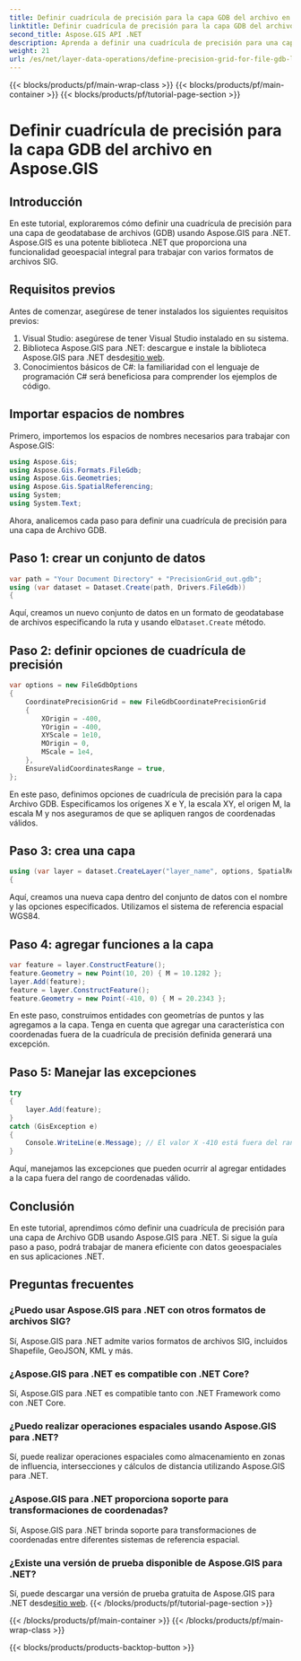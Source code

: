 ```yaml
---
title: Definir cuadrícula de precisión para la capa GDB del archivo en Aspose.GIS
linktitle: Definir cuadrícula de precisión para la capa GDB del archivo
second_title: Aspose.GIS API .NET
description: Aprenda a definir una cuadrícula de precisión para una capa de Archivo GDB usando Aspose.GIS para .NET. Sigue nuestro tutorial paso a paso.
weight: 21
url: /es/net/layer-data-operations/define-precision-grid-for-file-gdb-layer/
---
```


{{< blocks/products/pf/main-wrap-class >}}
{{< blocks/products/pf/main-container >}}
{{< blocks/products/pf/tutorial-page-section >}}

# Definir cuadrícula de precisión para la capa GDB del archivo en Aspose.GIS

## Introducción
En este tutorial, exploraremos cómo definir una cuadrícula de precisión para una capa de geodatabase de archivos (GDB) usando Aspose.GIS para .NET. Aspose.GIS es una potente biblioteca .NET que proporciona una funcionalidad geoespacial integral para trabajar con varios formatos de archivos SIG.
## Requisitos previos
Antes de comenzar, asegúrese de tener instalados los siguientes requisitos previos:
1. Visual Studio: asegúrese de tener Visual Studio instalado en su sistema.
2.  Biblioteca Aspose.GIS para .NET: descargue e instale la biblioteca Aspose.GIS para .NET desde[sitio web](https://releases.aspose.com/gis/net/).
3. Conocimientos básicos de C#: la familiaridad con el lenguaje de programación C# será beneficiosa para comprender los ejemplos de código.
## Importar espacios de nombres
Primero, importemos los espacios de nombres necesarios para trabajar con Aspose.GIS:
```csharp
using Aspose.Gis;
using Aspose.Gis.Formats.FileGdb;
using Aspose.Gis.Geometries;
using Aspose.Gis.SpatialReferencing;
using System;
using System.Text;
```
Ahora, analicemos cada paso para definir una cuadrícula de precisión para una capa de Archivo GDB.
## Paso 1: crear un conjunto de datos
```csharp
var path = "Your Document Directory" + "PrecisionGrid_out.gdb";
using (var dataset = Dataset.Create(path, Drivers.FileGdb))
{
```
 Aquí, creamos un nuevo conjunto de datos en un formato de geodatabase de archivos especificando la ruta y usando el`Dataset.Create` método.
## Paso 2: definir opciones de cuadrícula de precisión
```csharp
var options = new FileGdbOptions
{
    CoordinatePrecisionGrid = new FileGdbCoordinatePrecisionGrid
    {
        XOrigin = -400,
        YOrigin = -400,
        XYScale = 1e10,
        MOrigin = 0,
        MScale = 1e4,
    },
    EnsureValidCoordinatesRange = true,
};
```
En este paso, definimos opciones de cuadrícula de precisión para la capa Archivo GDB. Especificamos los orígenes X e Y, la escala XY, el origen M, la escala M y nos aseguramos de que se apliquen rangos de coordenadas válidos.
## Paso 3: crea una capa
```csharp
using (var layer = dataset.CreateLayer("layer_name", options, SpatialReferenceSystem.Wgs84))
{
```
Aquí, creamos una nueva capa dentro del conjunto de datos con el nombre y las opciones especificados. Utilizamos el sistema de referencia espacial WGS84.
## Paso 4: agregar funciones a la capa
```csharp
var feature = layer.ConstructFeature();
feature.Geometry = new Point(10, 20) { M = 10.1282 };
layer.Add(feature);
feature = layer.ConstructFeature();
feature.Geometry = new Point(-410, 0) { M = 20.2343 };
```
En este paso, construimos entidades con geometrías de puntos y las agregamos a la capa. Tenga en cuenta que agregar una característica con coordenadas fuera de la cuadrícula de precisión definida generará una excepción.
## Paso 5: Manejar las excepciones
```csharp
try
{
    layer.Add(feature);
}
catch (GisException e)
{
    Console.WriteLine(e.Message); // El valor X -410 está fuera del rango válido.
}
```
Aquí, manejamos las excepciones que pueden ocurrir al agregar entidades a la capa fuera del rango de coordenadas válido.
## Conclusión
En este tutorial, aprendimos cómo definir una cuadrícula de precisión para una capa de Archivo GDB usando Aspose.GIS para .NET. Si sigue la guía paso a paso, podrá trabajar de manera eficiente con datos geoespaciales en sus aplicaciones .NET.
## Preguntas frecuentes
### ¿Puedo usar Aspose.GIS para .NET con otros formatos de archivos SIG?
Sí, Aspose.GIS para .NET admite varios formatos de archivos SIG, incluidos Shapefile, GeoJSON, KML y más.
### ¿Aspose.GIS para .NET es compatible con .NET Core?
Sí, Aspose.GIS para .NET es compatible tanto con .NET Framework como con .NET Core.
### ¿Puedo realizar operaciones espaciales usando Aspose.GIS para .NET?
Sí, puede realizar operaciones espaciales como almacenamiento en zonas de influencia, intersecciones y cálculos de distancia utilizando Aspose.GIS para .NET.
### ¿Aspose.GIS para .NET proporciona soporte para transformaciones de coordenadas?
Sí, Aspose.GIS para .NET brinda soporte para transformaciones de coordenadas entre diferentes sistemas de referencia espacial.
### ¿Existe una versión de prueba disponible de Aspose.GIS para .NET?
Sí, puede descargar una versión de prueba gratuita de Aspose.GIS para .NET desde[sitio web](https://releases.aspose.com/gis/net/).
{{< /blocks/products/pf/tutorial-page-section >}}

{{< /blocks/products/pf/main-container >}}
{{< /blocks/products/pf/main-wrap-class >}}

{{< blocks/products/products-backtop-button >}}
